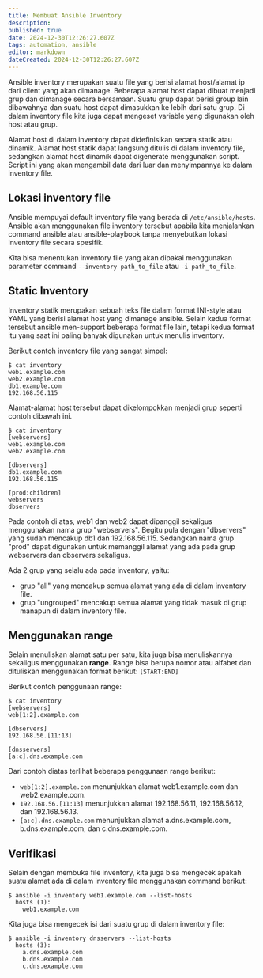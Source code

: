 ```yaml
---
title: Membuat Ansible Inventory
description: 
published: true
date: 2024-12-30T12:26:27.607Z
tags: automation, ansible
editor: markdown
dateCreated: 2024-12-30T12:26:27.607Z
---
```


Ansible inventory merupakan suatu file yang berisi alamat host/alamat ip dari client yang akan dimanage. Beberapa alamat host dapat dibuat menjadi grup dan dimanage secara bersamaan. Suatu grup dapat berisi group lain dibawahnya dan suatu host dapat dimasukkan ke lebih dari satu grup. Di dalam inventory file kita juga dapat mengeset variable yang digunakan oleh host atau grup.

Alamat host di dalam inventory dapat didefinisikan secara statik atau dinamik. Alamat host statik dapat langsung ditulis di dalam inventory file, sedangkan alamat host dinamik dapat digenerate menggunakan script. Script ini yang akan mengambil data dari luar dan menyimpannya ke dalam inventory file.

## Lokasi inventory file
Ansible mempuyai default inventory file yang berada di `/etc/ansible/hosts`. Ansible akan menggunakan file inventory tersebut apabila kita menjalankan command ansible atau ansible-playbook tanpa menyebutkan lokasi inventory file secara spesifik.

Kita bisa menentukan inventory file yang akan dipakai menggunakan parameter command `--inventory path_to_file` atau `-i path_to_file`.

## Static Inventory
Inventory statik merupakan sebuah teks file dalam format INI-style atau YAML yang berisi alamat host yang dimanage ansible. Selain kedua format tersebut ansible men-support beberapa format file lain, tetapi kedua format itu yang saat ini paling banyak digunakan untuk menulis inventory.

Berikut contoh inventory file yang sangat simpel:
```
$ cat inventory
web1.example.com
web2.example.com
db1.example.com
192.168.56.115
```
Alamat-alamat host tersebut dapat dikelompokkan menjadi grup seperti contoh dibawah ini.
```
$ cat inventory
[webservers]
web1.example.com
web2.example.com

[dbservers]
db1.example.com
192.168.56.115

[prod:children]
webservers
dbservers
```
Pada contoh di atas, web1 dan web2 dapat dipanggil sekaligus menggunakan nama grup "webservers". Begitu pula dengan "dbservers" yang sudah mencakup db1 dan 192.168.56.115. Sedangkan nama grup "prod" dapat digunakan untuk memanggil alamat yang ada pada grup webservers dan dbservers sekaligus.

Ada 2 grup yang selalu ada pada inventory, yaitu:
- grup "all" yang mencakup semua alamat yang ada di dalam inventory file.
- grup "ungrouped" mencakup semua alamat yang tidak masuk di grup manapun di dalam inventory file.

## Menggunakan range
Selain menuliskan alamat satu per satu, kita juga bisa menuliskannya sekaligus menggunakan **range**. Range bisa berupa nomor atau alfabet dan dituliskan menggunakan format berikut:
`[START:END]`

Berikut contoh penggunaan range:
```
$ cat inventory
[webservers]
web[1:2].example.com

[dbservers]
192.168.56.[11:13]

[dnsservers]
[a:c].dns.example.com
```
Dari contoh diatas terlihat beberapa penggunaan range berikut:
- `web[1:2].example.com` menunjukkan alamat web1.example.com dan web2.example.com.
- `192.168.56.[11:13]` menunjukkan alamat 192.168.56.11, 192.168.56.12, dan 192.168.56.13.
- `[a:c].dns.example.com` menunjukkan alamat a.dns.example.com, b.dns.example.com, dan c.dns.example.com.

## Verifikasi
Selain dengan membuka file inventory, kita juga bisa mengecek apakah suatu alamat ada di dalam inventory file menggunakan command berikut:
```
$ ansible -i inventory web1.example.com --list-hosts
  hosts (1):
    web1.example.com
```
Kita juga bisa mengecek isi dari suatu grup di dalam inventory file:
```
$ ansible -i inventory dnsservers --list-hosts
  hosts (3):
    a.dns.example.com
    b.dns.example.com
    c.dns.example.com
```